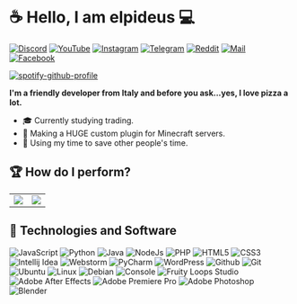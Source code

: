 # :coffee: Hello, I am elpideus :computer: <img src="https://komarev.com/ghpvc/?username=elpideus" alt="" align="center" />

[![Discord](https://img.shields.io/badge/Discord-%237289DA.svg?&style=flat-square&logo=discord&logoColor=white)](https://discord.gg/qMaZ2dpSHP) [![YouTube](https://img.shields.io/badge/YouTube-%23FF0000.svg?&style=flat-square&logo=youtube&logoColor=white)](https://www.youtube.com/channel/UCrHYcM94gk963GKaYmFCREA) [![Instagram](https://img.shields.io/badge/Instagram-%23845EC2.svg?&style=flat-square&logo=instagram&logoColor=white)](https://www.instagram.com/elpideus) [![Telegram](https://img.shields.io/badge/Telegram-%235682a3.svg?&style=flat-square&logo=telegram&logoColor=white)](https://t.me/elpideus) [![Reddit](https://img.shields.io/badge/Reddit-%23ff5700.svg?&style=flat-square&logo=reddit&logoColor=white)](https://www.reddit.com/u/elpideus) [![Mail](https://img.shields.io/badge/Email-%23BB001B.svg?&style=flat-square&logo=gmail&logoColor=white)](mailto:elpideus@gmail.com?subject=From%20GitHub) [![Facebook](https://img.shields.io/badge/Facebook-%231778F2.svg?&style=flat-square&logo=facebook&logoColor=white)](https://www.facebook.com/elpideus)

[![spotify-github-profile](https://spotify-github-profile.vercel.app/api/view?uid=31eh4vux6feubsc35jq3txc2f32q&cover_image=true&theme=novatorem&show_offline=true&background_color=121212&interchange=false&bar_color=53b14f&bar_color_cover=false)](https://spotify-github-profile.vercel.app/api/view?uid=31eh4vux6feubsc35jq3txc2f32q&redirect=true)

**I'm a friendly developer from Italy and before you ask...yes, I love pizza a lot.**

- 🎓 Currently studying trading.
- 🔮 Making a HUGE custom plugin for Minecraft servers.
- 🎯 Using my time to save other people's time.

## :trophy: How do I perform?

<table width="100&">
  <tr>
    <td align="center" style="padding=0;width=50%;">
<img align="center" src="https://github-readme-stats.vercel.app/api?username=elpideus&show_icons=true&bg_color=0d1117&title_color=b3b3b3&text_color=b3b3b3&icon_color=b3b3b3&hide_border=true&include_all_commits=true&count_private=true&custom_title=Some%20statistics%20about%20my%20GitHub%20activity" />
    </td>
    <td align="center" style="padding=0;width=50%;">
      <img align="center" src="https://github-readme-stats.vercel.app/api/top-langs/?username=anuraghazra&bg_color=0d1117&title_color=b3b3b3&text_color=b3b3b3&icon_color=b3b3b3&hide_border=true&include_all_commits=true&count_private=true&langs_count=4" />
    </td>
  </tr>
</table>


## :wrench: Technologies and Software

![JavaScript](https://img.icons8.com/color/30/javascript.png)
![Python](https://img.icons8.com/color/30/python.png)
![Java](https://img.icons8.com/color/30/java.png)
![NodeJs](https://img.icons8.com/color/30/nodejs.png)
![PHP](https://img.icons8.com/color/30/php.png)
![HTML5](https://img.icons8.com/color/30/html-5.png)
![CSS3](https://img.icons8.com/color/30/css3.png)
![Intellij Idea](https://img.icons8.com/color/30/intellij-idea.png)
![Webstorm](https://img.icons8.com/color/30/webstorm.png)
![PyCharm](https://img.icons8.com/color/30/pycharm.png)
![WordPress](https://img.icons8.com/color/30/wordpress.png)
![Github](https://img.icons8.com/material-outlined/30/github.png)
![Git](https://img.icons8.com/color/30/git.png)
![Ubuntu](https://img.icons8.com/color/30/ubuntu--v1.png)
![Linux](https://img.icons8.com/color/30/linux.png)
![Debian](https://img.icons8.com/color/30/debian.png)
![Console](https://img.icons8.com/color/30/console.png)
![Fruity Loops Studio](https://img.icons8.com/color/30/fl-studio.png)
![Adobe After Effects](https://img.icons8.com/color/30/adobe-after-effects.png)
![Adobe Premiere Pro](https://img.icons8.com/color/30/adobe-premiere-pro.png)
![Adobe Photoshop](https://img.icons8.com/color/30/adobe-photoshop.png)
![Blender](https://img.icons8.com/color/30/blender-3d.png)
